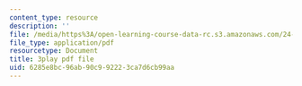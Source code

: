 ```yaml
---
content_type: resource
description: ''
file: /media/https%3A/open-learning-course-data-rc.s3.amazonaws.com/24-912-black-matters-introduction-to-black-studies-spring-2017/6285e8bc96ab90c992223ca7d6cb99aa_CvT9dMwuHhQ.pdf
file_type: application/pdf
resourcetype: Document
title: 3play pdf file
uid: 6285e8bc-96ab-90c9-9222-3ca7d6cb99aa
---
```

